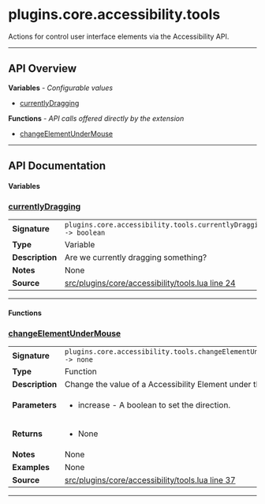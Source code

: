 # plugins.core.accessibility.tools

Actions for control user interface elements via the Accessibility API.

---

## API Overview
**Variables** - _Configurable values_
 * [currentlyDragging](#currentlydragging)

**Functions** - _API calls offered directly by the extension_
 * [changeElementUnderMouse](#changeelementundermouse)


---

## API Documentation

#### Variables


### [currentlyDragging](#currentlydragging)

|                                             |                                                                                     |
| --------------------------------------------|-------------------------------------------------------------------------------------|
| **Signature**                               | `plugins.core.accessibility.tools.currentlyDragging -> boolean`                                                                    |
| **Type**                                    | Variable                                                                     |
| **Description**                             | Are we currently dragging something?                                                                     |
| **Notes**                                   | None |
| **Source**                                  | [src/plugins/core/accessibility/tools.lua line 24](https://github.com/CommandPost/CommandPost/blob/develop/src/plugins/core/accessibility/tools.lua#L24) |

---

#### Functions


### [changeElementUnderMouse](#changeelementundermouse)

|                                             |                                                                                     |
| --------------------------------------------|-------------------------------------------------------------------------------------|
| **Signature**                               | `plugins.core.accessibility.tools.changeElementUnderMouse(increase) -> none`                                                                    |
| **Type**                                    | Function                                                                     |
| **Description**                             | Change the value of a Accessibility Element under the mouse.                                                                     |
| **Parameters**                              | <ul><li>increase - A boolean to set the direction.</li></ul> |
| **Returns**                                 | <ul><li>None</li></ul>          |
| **Notes**                                   | None |
| **Examples**                                | None |
| **Source**                                  | [src/plugins/core/accessibility/tools.lua line 37](https://github.com/CommandPost/CommandPost/blob/develop/src/plugins/core/accessibility/tools.lua#L37) |

---

